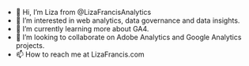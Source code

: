 - 👋 Hi, I’m Liza from @LizaFrancisAnalytics
- 👀 I’m interested in web analytics, data governance and data insights.
- 🌱 I’m currently learning more about GA4.
- 💞️ I’m looking to collaborate on Adobe Analytics and Google Analytics projects. 
- 📫 How to reach me at LizaFrancis.com

<!---
LizaFrancisAnalytics/LizaFrancisAnalytics is a ✨ special ✨ repository because its `README.md` (this file) appears on your GitHub profile.
You can click the Preview link to take a look at your changes.
--->
